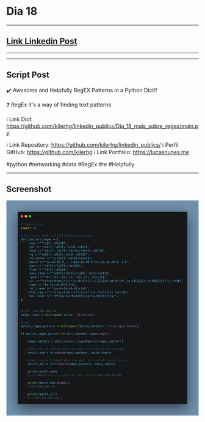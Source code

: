 # Dia 18

---
## [Link Linkedin Post]()
---
---
## Script Post

✔️ Awesome and Helpfully RegEX Patterns in a Python Dict!!

❓ RegEx it's a way of finding text patterns

ℹ️ Link Dict: https://github.com/kilerhg/linkedin_publics/Dia_18_mais_sobre_regex/main.py


ℹ️ Link Repository: https://github.com/kilerhg/linkedin_publics/
ℹ️ Perfil GitHub: https://github.com/kilerhg
ℹ️ Link Portfólio: https://lucasnunes.me


#python #networking #data #RegEx #re #Helpfully

---

## Screenshot

![foto](./avancando_regex_py.png)
